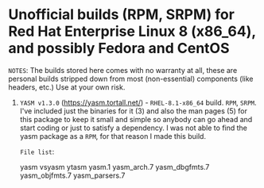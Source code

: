 # Unofficial builds (RPM, SRPM) for Red Hat Enterprise Linux 8 (x86_64), and possibly Fedora and CentOS

``NOTES``: The builds stored here comes with no warranty at all, these are personal builds 
           stripped down from most (non-essential) components (like headers, etc.)
           Use at your own risk.

 1. ``YASM v1.3.0`` (https://yasm.tortall.net/) - ``RHEL-8.1-x86_64`` build. ``RPM``, ``SRPM``. I've included just the binaries for it (3) and
    also the man pages (5) for this package to keep it small and simple so anybody can go
    ahead and start coding or just to satisfy a dependency.  I was not able to find the yasm 
    package as a ``RPM``, for that reason I made this build.

    ``File list``:

       yasm
       vsyasm
       ytasm
       yasm.1
       yasm_arch.7
       yasm_dbgfmts.7
       yasm_objfmts.7
       yasm_parsers.7
